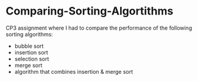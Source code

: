 # Comparing-Sorting-Algortithms

CP3 assignment where I had to compare the performance of the following sorting algorithms:
  * bubble sort
  * insertion sort
  * selection sort
  * merge sort
  * algorithm that combines insertion & merge sort 

